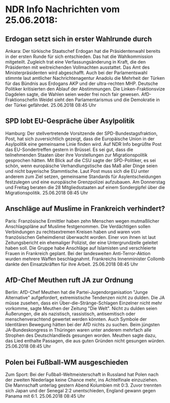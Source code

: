 # NDR Info Nachrichten vom 25.06.2018:


## Erdogan setzt sich in erster Wahlrunde durch
Ankara: Der türkische Staatschef Erdogan hat die Präsidentenwahl bereits in der ersten Runde für sich entschieden. Das hat die Wahlkommission mitgeteilt. Zugleich trat eine Verfassungsänderung in Kraft, die den Präsidenten mit weitreichenden Vollmachten ausstattet. Das Amt des Ministerpräsidenten wird abgeschafft. Auch bei der Parlamentswahl stimmte laut amtlicher Nachrichtenagentur Anadolu die Mehrheit der Türken für das Bündnis aus Erdogans AKP und der ultra-rechten MHP. Deutsche Politiker kritisierten den Ablauf der Abstimmungen. Die Linken-Fraktionsvize Dagdelen sagte, die Wahlen seien weder frei noch fair gewesen. AfD-Fraktionschefin Weidel sieht den Parlamentarismus und die Demokratie in der Türkei gefährdet. 25.06.2018 08:45 Uhr 

## SPD lobt EU-Gespräche über Asylpolitik
Hamburg: Der stellvertretende Vorsitzende der SPD-Bundestagsfraktion, Post, hat sich zuversichtlich gezeigt, dass die Europäische Union in der Asylpolitik eine gemeinsame Linie finden wird. Auf NDR Info begrüßte Post das EU-Sondertreffen gestern in Brüssel. Es sei gut, dass die teilnehmenden Staaten über ihre Vorstellungen zur Migrationspolitik gesprochen hätten. Mit Blick auf die CSU sagte der SPD-Politiker, es sei schön, wenn europäische Verhandlungstische das Maß aller Dinge seien und nicht bayerische Stammtische. Laut Post muss sich die EU unter anderem zum Ziel setzen, gemeinsame Standards für Asylentscheidungen festzulegen und eine europäische Grenzpolizei aufzubauen. Am Donnerstag und Freitag beraten die 28 Mitgliedsstaaten auf einem Sondergipfel über die Migrationspolitik. 25.06.2018 08:45 Uhr 

## Anschläge auf Muslime in Frankreich verhindert?
Paris: Französische Ermittler haben zehn Menschen wegen mutmaßlicher Anschlagspläne auf Muslime festgenommen. Die Verdächtigen sollen Verbindungen zu rechtsextremen Kreisen haben und waren vom französischen Geheimdienst überwacht worden. Einer von ihnen ist laut Zeitungsbericht ein ehemaliger Polizist, der eine Untergrundzelle geleitet haben soll. Die Gruppe habe Anschläge auf Islamisten und verschleierte Frauen in Frankreich geplant. Bei der landesweiten Anti-Terror-Aktion wurden mehrere Waffen beschlagnahmt. Frankreichs Innenminister Collomb dankte den Einsatzkräften für ihre Arbeit. 25.06.2018 08:45 Uhr 

## AfD-Chef Meuthen ruft JA zur Ordnung
Berlin:	AfD-Chef Meuthen hat die Partei-Jugendorganisation "Junge Alternative" aufgefordert, extremistische Tendenzen nicht zu dulden. Die JA müsse zusehen, dass ein Über-die-Stränge-Schlagen Einzelner nicht mehr vorkomme, sagte Meuthen der Zeitung "Die Welt". Nicht zu dulden seien Äußerungen, die als nazistisch, rassistisch, antisemitisch oder menschenverachtend gewertet werden könnten. Auch Symbole der Identitären Bewegung hätten bei der AfD nichts zu suchen. Beim jüngsten JA-Bundeskongress in Thüringen waren unter anderem mehrfach alle Strophen des Deutschlandlieds gesungen worden. Meuthen sagte dazu, das Lied enthalte Passagen, die aus guten Gründen nicht gesungen würden. 25.06.2018 08:45 Uhr 

## Polen bei Fußball-WM ausgeschieden
Zum Sport:	Bei der Fußball-Weltmeisterschaft in Russland hat Polen nach der zweiten Niederlage keine Chance mehr, ins Achtelfinale einzuziehen. Die Mannschaft unterlag gestern Abend Kolumbien mit 0:3. Zuvor trennten sich Japan und der Senegal 2:2 unentschieden, England gewann gegen Panama mit 6:1. 25.06.2018 08:45 Uhr 
